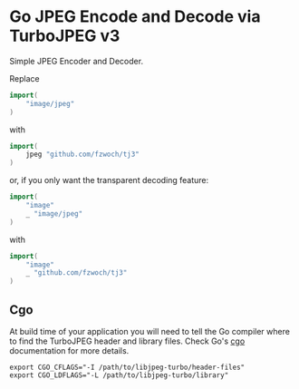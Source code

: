 # Go JPEG Encode and Decode via TurboJPEG v3

Simple JPEG Encoder and Decoder.

Replace
```Go
import(
    "image/jpeg"
)
```

with

```Go
import(
    jpeg "github.com/fzwoch/tj3"
)
```

or, if you only want the transparent decoding feature:

```Go
import(
    "image"
    _ "image/jpeg"
)
```

with

```Go
import(
    "image"
    _ "github.com/fzwoch/tj3"
)
```

## Cgo

At build time of your application you will need to tell the Go compiler where to find the TurboJPEG header and library files. Check Go's [cgo](https://pkg.go.dev/cmd/cgo) documentation for more details.

```shell
export CGO_CFLAGS="-I /path/to/libjpeg-turbo/header-files"
export CGO_LDFLAGS="-L /path/to/libjpeg-turbo/library"
```
